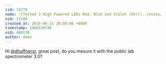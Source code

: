```yaml
---
cid: 14779
node: ![Tested 3 High Powered LEDs Red, Blue and Violet (UV)](../notes/dhaffnersr/06-11-2016/tested-3-high-powered-leds-red-blue-and-violet-uv)
nid: 13188
created_at: 2016-06-21 20:09:06 +0000
timestamp: 1466539746
uid: 480138
author: d4mo
---
```


Hi [@dhaffnersr](/profile/dhaffnersr), great post, do you mesure it with the public lab spectrometer 3.0? 
